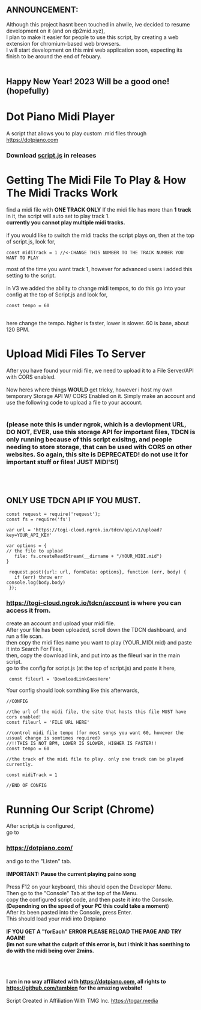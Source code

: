 ## ANNOUNCEMENT:<br>
Although this project hasnt been touched in ahwile, ive decided to resume development on it (and on dp2mid.xyz),<br>
I plan to make it easier for people to use this script, by creating a web extension for chromium-based web browsers.<br>
I will start development on this mini web application soon, expecting its finish to be around the end of febuary.<br><br>
## Happy New Year! 2023 Will be a good one! (hopefully)

# Dot Piano Midi Player
A script that allows you to play custom .mid files through https://dotpiano.com

### Download <a href="https://github.com/TOG11/DotPianoMidiPlayer/releases/tag/V3.0.0">script.js<a> in releases

# Getting The Midi File To Play & How The Midi Tracks Work
find a midi file with **ONE TRACK ONLY** If the midi file has more than **1** **track** in it, the script will auto set to play track 1. <br>
**currently you cannot play multiple midi tracks.** <br><br>
if you would like to switch the midi tracks the script plays on, then at the top of script.js, look for, 
```node 
const midiTrack = 1 //<-CHANGE THIS NUMBER TO THE TRACK NUMBER YOU WANT TO PLAY 
```
most of the time you want track 1, however for advanced users i added this setting to the script. <br>
<br> in V3 we added the ability to change midi tempos, to do this go into your config at the top of Script.js and look for,
 ```node
 const tempo = 60
 ``` 
 <br> here change the tempo. higher is faster, lower is slower. 60 is base, about 120 BPM.
                            

# Upload Midi Files To Server                                
 After you have found your midi file, we need to upload it to a File Server/API with CORS enabled.
                               <br><br>
Now heres where things **WOULD** get tricky, however i host my own temporary Storage API W/ CORS Enabled on it. Simply make an account and use the following code to upload a file to your account.<br><br><h3><b>(please note this is under ngrok, which is a devlopment URL, DO NOT, EVER, use this storage API for important files, TDCN is only running because of this script exisitng, and people needing to store storage, that can be used with CORS on other websites. So again, this site is DEPRECATED! do not use it for important stuff or files! JUST MIDI'S!)</h3></b><br>
<br><h2><b>ONLY USE TDCN API IF YOU MUST.</b></h2>
 ```node
 const request = require('request');
const fs = require('fs')

var url = 'https://togi-cloud.ngrok.io/tdcn/api/v1/upload?key=YOUR_API_KEY'

var options = {
 // the file to upload
    file: fs.createReadStream(__dirname + "/YOUR_MIDI.mid")
}

  request.post({url: url, formData: options}, function (err, body) {
    if (err) throw err
console.log(body.body)
  });
 ```
### https://togi-cloud.ngrok.io/tdcn/account is where you can access it from.                               
create an account and upload your midi file.
<br>
After your file has been uploaded, scroll down the TDCN dashboard, and run a file scan. <br> 
 then copy the midi files name you want to play (YOUR_MIDI.mid) and paste it into Search For Files, <br> then, copy the download link, and put into as the fileurl var in the main script.<br>
 go to the config for script.js (at the top of script.js) and paste it here,
 ```node
  const fileurl = 'DownloadLinkGoesHere'
  ```
  
  Your config should look somthing like this afterwards, 
  ```node
//CONFIG

//the url of the midi file, the site that hosts this file MUST have cors enabled!
const fileurl = 'FILE URL HERE'

//control midi file tempo (for most songs you want 60, however the ussual change is somtimes required) 
//!!THIS IS NOT BPM, LOWER IS SLOWER, HIGHER IS FASTER!!
const tempo = 60

//the track of the midi file to play. only one track can be played currently.

const midiTrack = 1

//END OF CONFIG
  
  ```
 # Running Our Script (Chrome)                             
   After script.js is configured,<br> go to 
  ### https://dotpiano.com/
  and go to the "Listen" tab.
  <br>
  <br>
  **IMPORTANT: Pause the current playing paino song** <br><br>
  Press F12 on your keyboard, this should open the Developer Menu. 
  <br> Then go to the "Console" Tab at the top of the Menu. <br>
  copy the configured script code, and then paste it into the Console. (**Dependning on the speed of your PC this could take a moment**) <br>
  After its been pasted into the Console, press Enter. <br>
  This should load your midi into Dotpiano <br>
  <br>
  **IF YOU GET A "forEach" ERROR PLEASE RELOAD THE  PAGE AND TRY AGAIN! <br> (im not sure what the culprit of this error is, but i think it has somthing to do with the midi being over 2mins.**

  <br> <br> <br>
  **I am in no way affiliated with https://dotpiano.com, all rights to https://github.com/tambien for the amazing website!**
  <br>
  <br>
Script Created in Affiliation With TMG Inc. https://togar.media                         
